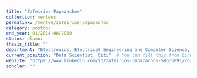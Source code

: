 ```yaml
---
title: "Zafeirios Papazachos"
collection: mentees
permalink: /mentee/zafeirios-papazachos
category: postdoc
end_year: 01/2014-08/2019
status: alumni
thesis_title: ""
department: "Electronics, Electrical Engineering and Computer Science, Queens University Belfast"
current_position: "Data Scientist, Citi"  # You can fill this from LinkedIn
website: "https://www.linkedin.com/in/zafeirios-papazachos-5863b891/?originalSubdomain=uk"
scholar: ""
---
```

